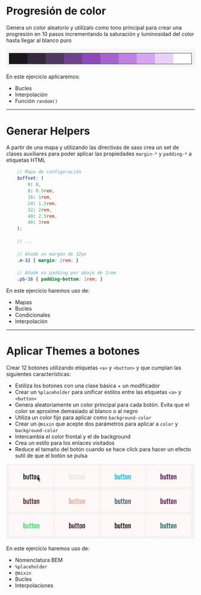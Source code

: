# Progresión de color
Genera un color aleatorio y utilízalo como tono principal para crear una progresión en 10 pasos incrementando la saturación y luminosidad del color hasta llegar al blanco puro

![alt](assets/images/progresion-color.jpg)

En este ejercicio aplicaremos:

- Bucles
- Interpolación
- Función `random()`

---

# Generar Helpers
A partir de una mapa y utilizando las directivas de sass crea un set de clases auxiliares para poder aplicar las propiedades `margin-*` y `padding-*` a etiquetas HTML

```SCSS
    // Mapa de configuración
    $offset: (
        0: 0,
        8: 0.5rem,
        16: 1rem,
        24: 1.5rem,
        32: 2rem,
        40: 2.5rem,
        48: 3rem
    );

    // ...

    // Añade un margen de 32px
    .m-32 { margin: 2rem; }

    // Añade un padding por abajo de 1rem
    .pb-16 { padding-bottom: 1rem; }
```

En este ejercicio haremos uso de:

- Mapas
- Bucles
- Condicionales
- Interpolación

---

# Aplicar Themes a botones
Crear 12 botones utilizando etiquetas `<a>` y `<button>` y que cumplan las siguientes características:

- Estiliza los botones con una clase básica + un modificador
- Crear un `%placeholder` para unificar estilos entre las etiquetas `<a>` y `<button>`
- Genera aleatoriamente un color principal para cada botón. Evita que el color se aproxime demasiado al blanco o al negro
- Utiliza un color fijo para aplicar como `background-color`
- Crear un `@mixin` que acepte dos parámetros para aplicar a `color` y `background-color` 
- Intercambia el color frontal y el de background
- Crea un estilo para los enlaces visitados
- Reduce el tamaño del botón cuando se hace click para hacer un efecto sutil de que el botón se pulsa

![alt](assets/images/botonera.gif)

En este ejercicio haremos uso de:

- Nomenclatura BEM
- `%placeholder`
- `@mixin`
- Bucles
- Interpolaciones